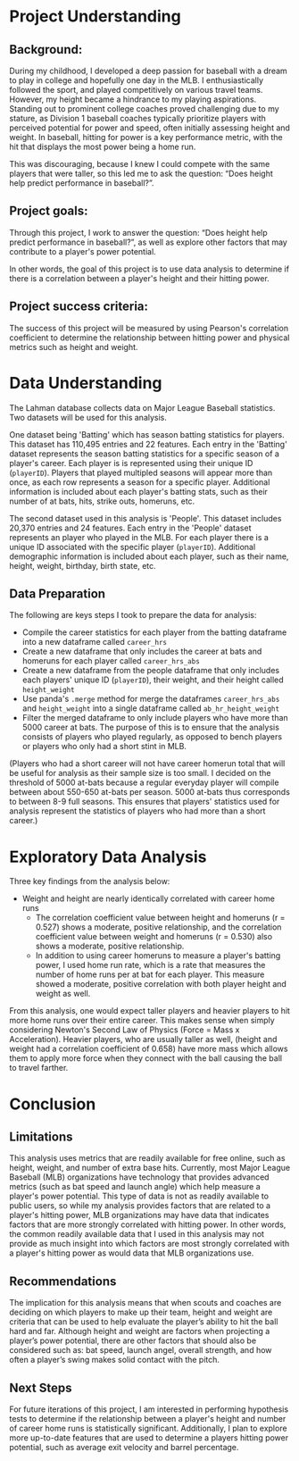 # Project Understanding
## Background:
During my childhood, I developed a deep passion for baseball with a dream to play in college and hopefully one day in the MLB. I enthusiastically followed the sport, and played competitively on various travel teams. However, my height became a hindrance to my playing aspirations. Standing out to prominent college coaches proved challenging due to my stature, as Division 1 baseball coaches typically prioritize players with perceived potential for power and speed, often initially assessing height and weight. In baseball, hitting for power is a key performance metric, with the hit that displays the most power being a home run.

This was discouraging, because I knew I could compete with the same players that were taller, so this led me to ask the question: “Does height help predict performance in baseball?”.

## Project goals:
Through this project, I work to answer the question: “Does height help predict performance in baseball?”, as well as explore other factors that may contribute to a player's power potential.

In other words, the goal of this project is to use data analysis to determine if there is a correlation between a player's height and their hitting power.

## Project success criteria:
The success of this project will be measured by using Pearson's correlation coefficient to determine the relationship between hitting power and physical metrics such as height and weight.

# Data Understanding
The Lahman database collects data on Major League Baseball statistics. Two datasets will be used for this analysis.

One dataset being 'Batting' which has season batting statistics for players. This dataset has 110,495 entries and 22 features. Each entry in the 'Batting' dataset represents the season batting statistics for a specific season of a player's career. Each player is is represented using their unique ID (`playerID`). Players that played multipled seasons will appear more than once, as each row represents a season for a specific player. Additional information is included about each player's batting stats, such as their number of at bats, hits, strike outs, homeruns, etc.

The second dataset used in this analysis is 'People'. This dataset includes 20,370 entries and 24 features. Each entry in the 'People' dataset represents an player who played in the MLB. For each player there is a unique ID associated with the specific player (`playerID`). Additional demographic information is included about each player, such as their name, height, weight, birthday, birth state, etc.

## Data Preparation
The following are keys steps I took to prepare the data for analysis:

* Compile the career statistics for each player from the batting dataframe into a new dataframe called `career_hrs`
* Create a new dataframe that only includes the career at bats and homeruns for each player called `career_hrs_abs`
* Create a new dataframe from the people dataframe that only includes each players' unique ID (`playerID`), their weight, and their height called `height_weight`
* Use panda's `.merge` method for merge the dataframes `career_hrs_abs` and `height_weight` into a single dataframe called `ab_hr_height_weight`
* Filter the merged dataframe to only include players who have more than 5000 career at bats. The purpose of this is to ensure that the analysis consists of players who played regularly, as opposed to bench players or players who only had a short stint in MLB.
  
(Players who had a short career will not have career homerun total that will be useful for analysis as their sample size is too small. I decided on the threshold of 5000 at-bats because a regular everyday player will compile between about 550-650 at-bats per season. 5000 at-bats thus corresponds to between 8-9 full seasons. This ensures that players' statistics used for analysis represent the statistics of players who had more than a short career.)

# Exploratory Data Analysis
Three key findings from the analysis below:

* Weight and height are nearly identically correlated with career home runs
  * The correlation coefficient value between height and homeruns (r = 0.527) shows a moderate, positive relationship, and the correlation coefficient value between weight and homeruns (r = 0.530) also shows a moderate, positive relationship.
  * In addition to using career homeruns to measure a player's batting power, I used home run rate, which is a rate that measures the number of home runs per at bat for each player. This measure showed a moderate, positive correlation with both player height and weight as well.
  
From this analysis, one would expect taller players and heavier players to hit more home runs over their entire career. This makes sense when simply considering Newton's Second Law of Physics (Force = Mass x Acceleration). Heavier players, who are usually taller as well, (height and weight had a correlation coefficient of 0.658) have more mass which allows them to apply more force when they connect with the ball causing the ball to travel farther.

# Conclusion

## Limitations
This analysis uses metrics that are readily available for free online, such as height, weight, and number of extra base hits. Currently, most Major League Baseball (MLB) organizations have technology that provides advanced metrics (such as bat speed and launch angle) which help measure a player's power potential. This type of data is not as readily available to public users, so while my analysis provides factors that are related to a player's hitting power, MLB organizations may have data that indicates factors that are more strongly correlated with hitting power. In other words, the common readily available data that I used in this analysis may not provide as much insight into which factors are most strongly correlated with a player's hitting power as would data that MLB organizations use.

## Recommendations
The implication for this analysis means that when scouts and coaches are deciding on which players to make up their team, height and weight are criteria that can be used to help evaluate the player’s ability to hit the ball hard and far. Although height and weight are factors when projecting a player’s power potential, there are other factors that should also be considered such as: bat speed, launch angel, overall strength, and how often a player’s swing makes solid contact with the pitch.

## Next Steps
For future iterations of this project, I am interested in performing hypothesis tests to determine if the relationship between a player's height and number of career home runs is statistically significant. Additionally, I plan to explore more up-to-date features that are used to determine a players hitting power potential, such as average exit velocity and barrel percentage.
